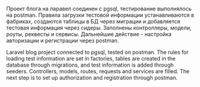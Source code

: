 Проект блога на ларавел соединен с pgsql, тестирование выполнялось на postman. Правила загрузки тестовой информации устанавливаются в фабриках, создаются таблицы в БД через миграции и добавляется тестовая информация через сидеры. Заполнены контроллеры, модели, роуты, реквесты и сервисы. Дальнейшие действие - настройка авторизации и регистрации через postman. 

Laravel blog project connected to pgsql, tested on postman. The rules for loading test information are set in factories, tables are created in the database through migrations, and test information is added through seeders. Controllers, models, routes, requests and services are filled. The next step is to set up authorization and registration through postman.
